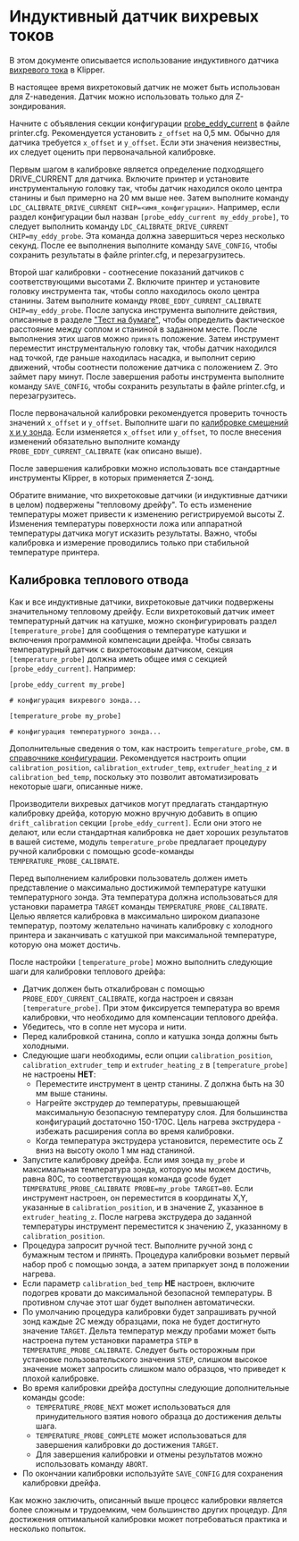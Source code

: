 # Индуктивный датчик вихревых токов

В этом документе описывается использование индуктивного датчика [вихревого тока](https://en.wikipedia.org/wiki/Eddy_current) в Klipper.

В настоящее время вихретоковый датчик не может быть использован для Z-наведения. Датчик можно использовать только для Z-зондирования.

Начните с объявления секции конфигурации [probe_eddy_current](Config_Reference.md#probe_eddy_current) в файле printer.cfg. Рекомендуется установить `z_offset` на 0,5 мм. Обычно для датчика требуется `x_offset` и `y_offset`. Если эти значения неизвестны, их следует оценить при первоначальной калибровке.

Первым шагом в калибровке является определение подходящего DRIVE_CURRENT для датчика. Включите принтер и установите инструментальную головку так, чтобы датчик находился около центра станины и был примерно на 20 мм выше нее. Затем выполните команду `LDC_CALIBRATE_DRIVE_CURRENT CHIP=<имя_конфигурации>`. Например, если раздел конфигурации был назван `[probe_eddy_current my_eddy_probe]`, то следует выполнить команду `LDC_CALIBRATE_DRIVE_CURRENT CHIP=my_eddy_probe`. Эта команда должна завершиться через несколько секунд. После ее выполнения выполните команду `SAVE_CONFIG`, чтобы сохранить результаты в файле printer.cfg, и перезагрузитесь.

Второй шаг калибровки - соотнесение показаний датчиков с соответствующими высотами Z. Включите принтер и установите головку инструмента так, чтобы сопло находилось около центра станины. Затем выполните команду `PROBE_EDDY_CURRENT_CALIBRATE CHIP=my_eddy_probe`. После запуска инструмента выполните действия, описанные в разделе ["Тест на бумаге"](Bed_Level.md#the-paper-test), чтобы определить фактическое расстояние между соплом и станиной в заданном месте. После выполнения этих шагов можно `принять` положение. Затем инструмент переместит инструментальную головку так, чтобы датчик находился над точкой, где раньше находилась насадка, и выполнит серию движений, чтобы соотнести положение датчика с положением Z. Это займет пару минут. После завершения работы инструмента выполните команду `SAVE_CONFIG`, чтобы сохранить результаты в файле printer.cfg, и перезагрузитесь.

После первоначальной калибровки рекомендуется проверить точность значений `x_offset` и `y_offset`. Выполните шаги по [калибровке смещений x и y зонда](Probe_Calibrate.md#calibrating-probe-x-and-y-offsets). Если изменяется `x_offset` или `y_offset`, то после внесения изменений обязательно выполните команду `PROBE_EDDY_CURRENT_CALIBRATE` (как описано выше).

После завершения калибровки можно использовать все стандартные инструменты Klipper, в которых применяется Z-зонд.

Обратите внимание, что вихретоковые датчики (и индуктивные датчики в целом) подвержены "тепловому дрейфу". То есть изменение температуры может привести к изменению регистрируемой высоты Z. Изменения температуры поверхности ложа или аппаратной температуры датчика могут исказить результаты. Важно, чтобы калибровка и измерение проводились только при стабильной температуре принтера.

## Калибровка теплового отвода

Как и все индуктивные датчики, вихретоковые датчики подвержены значительному тепловому дрейфу. Если вихретоковый датчик имеет температурный датчик на катушке, можно сконфигурировать раздел `[temperature_probe]` для сообщения о температуре катушки и включения программной компенсации дрейфа. Чтобы связать температурный датчик с вихретоковым датчиком, секция `[temperature_probe]` должна иметь общее имя с секцией `[probe_eddy_current]`. Например:

```
[probe_eddy_current my_probe]

# конфигурация вихревого зонда...

[temperature_probe my_probe]

# конфигурация температурного зонда...
```

Дополнительные сведения о том, как настроить `temperature_probe`, см. в [справочнике конфигурации](Config_Reference.md#temperature_probe). Рекомендуется настроить опции `calibration_position`, `calibration_extruder_temp`, `extruder_heating_z` и `calibration_bed_temp`, поскольку это позволит автоматизировать некоторые шаги, описанные ниже.

Производители вихревых датчиков могут предлагать стандартную калибровку дрейфа, которую можно вручную добавить в опцию `drift_calibration` секции `[probe_eddy_current]`. Если они этого не делают, или если стандартная калибровка не дает хороших результатов в вашей системе, модуль `temperature_probe` предлагает процедуру ручной калибровки с помощью gcode-команды `TEMPERATURE_PROBE_CALIBRATE`.

Перед выполнением калибровки пользователь должен иметь представление о максимально достижимой температуре катушки температурного зонда. Эта температура должна использоваться для установки параметра `TARGET` команды `TEMPERATURE_PROBE_CALIBRATE`. Целью является калибровка в максимально широком диапазоне температур, поэтому желательно начинать калибровку с холодного принтера и заканчивать с катушкой при максимальной температуре, которую она может достичь.

После настройки `[temperature_probe]` можно выполнить следующие шаги для калибровки теплового дрейфа:

- Датчик должен быть откалиброван с помощью `PROBE_EDDY_CURRENT_CALIBRATE`, когда настроен и связан `[temperature_probe]`. При этом фиксируется температура во время калибровки, что необходимо для компенсации теплового дрейфа.
- Убедитесь, что в сопле нет мусора и нити.
- Перед калибровкой станина, сопло и катушка зонда должны быть холодными.
- Следующие шаги необходимы, если опции `calibration_position`, `calibration_extruder_temp` и `extruder_heating_z` в `[temperature_probe]` не настроены **НЕТ**:
   - Переместите инструмент в центр станины. Z должна быть на 30 мм выше станины.
   - Нагрейте экструдер до температуры, превышающей максимальную безопасную температуру слоя. Для большинства конфигураций достаточно 150-170C. Цель нагрева экструдера - избежать расширения сопла во время калибровки.
   - Когда температура экструдера установится, переместите ось Z вниз на высоту около 1 мм над станиной.
- Запустите калибровку дрейфа. Если имя зонда `my_probe` и максимальная температура зонда, которую мы можем достичь, равна 80C, то соответствующая команда gcode будет `TEMPERATURE_PROBE_CALIBRATE PROBE=my_probe TARGET=80`. Если инструмент настроен, он переместится в координаты X,Y, указанные в `calibration_position`, и в значение Z, указанное в `extruder_heating_z`. После нагрева экструдера до заданной температуры инструмент переместится к значению Z, указанному в `calibration_position`.
- Процедура запросит ручной тест. Выполните ручной зонд с бумажным тестом и `ПРИНЯТЬ`. Процедура калибровки возьмет первый набор проб с помощью зонда, а затем припаркует зонд в положении нагрева.
- Если параметр `calibration_bed_temp` **НЕ** настроен, включите подогрев кровати до максимальной безопасной температуры. В противном случае этот шаг будет выполнен автоматически.
- По умолчанию процедура калибровки будет запрашивать ручной зонд каждые 2C между образцами, пока не будет достигнуто значение `TARGET`. Дельта температур между пробами может быть настроена путем установки параметра `STEP` в `TEMPERATURE_PROBE_CALIBRATE`. Следует быть осторожным при установке пользовательского значения `STEP`, слишком высокое значение может запросить слишком мало образцов, что приведет к плохой калибровке.
- Во время калибровки дрейфа доступны следующие дополнительные команды gcode:
   - `TEMPERATURE_PROBE_NEXT` может использоваться для принудительного взятия нового образца до достижения дельты шага.
   - `TEMPERATURE_PROBE_COMPLETE` может использоваться для завершения калибровки до достижения `TARGET`.
   - Для завершения калибровки и отмены результатов можно использовать команду `ABORT`.
- По окончании калибровки используйте `SAVE_CONFIG` для сохранения калибровки дрейфа.

Как можно заключить, описанный выше процесс калибровки является более сложным и трудоемким, чем большинство других процедур. Для достижения оптимальной калибровки может потребоваться практика и несколько попыток.
